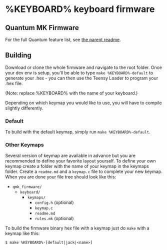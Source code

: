 %KEYBOARD% keyboard firmware
======================

## Quantum MK Firmware

For the full Quantum feature list, see [the parent readme](/).

## Building

Download or clone the whole firmware and navigate to the root folder. Once your dev env is setup, you'll be able to type `make %KEYBOARD%-default` to generate your .hex - you can then use the Teensy Loader to program your .hex file. 

(Note: replace %KEYBOARD% with the name of your keyboard.)

Depending on which keymap you would like to use, you will have to compile slightly differently.

### Default

To build with the default keymap, simply run `make %KEYBOARD%-default`.

### Other Keymaps

Several version of keymap are available in advance but you are recommended to define your favorite layout yourself. To define your own keymap create a folder with the name of your keymap in the keymaps folder. Create a `readme.md` and a `keymap.c` file to complete your new keymap. When you are done your file tree should look like this:

* `qmk_firmware/`
  * `keyboard/`
    * `keymaps/`
      * `config.h` (optional)
      * `keymap.c`
      * `readme.md`
      * `rules.mk` (optional)

To build the firmware binary hex file with a keymap just do `make` with a keymap like this:

```
$ make %KEYBOARD%-[default|jack|<name>]
```
